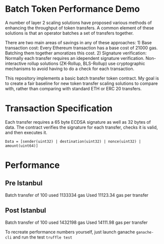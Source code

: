 # Batch Token Performance Demo

A number of layer 2 scaling solutions have proposed various methods of enhancing the throughput of token transfers. A common element of these solutions is that an operator batches a set of transfers together.

There are two main areas of savings in any of these approaches:
	1) Base transaction cost: Every Ethereum transaction has a base cost of 21000 gas. Batching them together amoratizes this cost.
	2) Signature verification: Normally each transfer requires an idependent signature verification. Non-interactive rollup solutions (ZK-Rollup, BLS-Rollup) use cryptographic mechanisms to avoid having to do a check for each transaction.

This repository implements a basic batch transfer token contract. My goal is to create a fair baseline for new token transfer scaling solutions to compare with, rather than comparing with standard ETH or ERC 20 transfers.

# Transaction Specification

Each transfer requires a 65 byte ECDSA signature as well as 32 bytes of data. The contract verifies the signature for each transfer, checks it is valid, and then executes it.

`Data = [sender(uint32) | destination(uint32) | nonce(uint32) | amount(uint64)]`

# Performance

## Pre Istanbul

Batch transfer of 100 used 1133334 gas
Used 11123.34 gas per transfer

## Post Istanbul

Batch transfer of 100 used 1432198 gas
Used 14111.98 gas per transfer

To recreate performance numbers yourself, just launch ganache `ganache-cli` and run the test `truffle test`